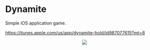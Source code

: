 # Dynamite
Simple iOS application game.

https://itunes.apple.com/us/app/dynamite-hold/id987077615?mt=8

<p align="center">
  <img src="http://i.imgur.com/ddwWge1.png"/>
</p>

